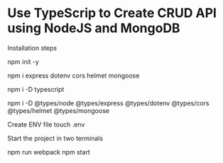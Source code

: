 # Use TypeScrip to Create CRUD API using NodeJS and MongoDB


Installation steps

npm init -y

npm i express dotenv cors helmet mongoose

npm i -D typescript

npm i -D @types/node @types/express @types/dotenv @types/cors @types/helmet @types/mongoose

Create ENV file 
touch .env

Start the project in two terminals

npm run webpack
npm start


